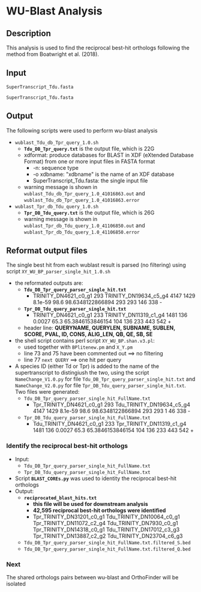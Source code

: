 # WU-Blast Analysis
## Description
This analysis is used to find the reciprocal best-hit orthologs following the method from Boatwright et al. (2018). 
## Input
`SuperTranscript_Tdu.fasta`

`SuperTranscript_Tdu.fasta`
## Output
The following scripts were used to perform wu-blast analysis
- `wublast_Tdu_db_Tpr_query_1.0.sh`
  - **`Tdu_DB_Tpr_query.txt`** is the output file, which is 22G
  - xdformat: produce databases for BLAST in XDF (eXtended Database Format) from one or more input files in FASTA format
    - -n: sequence type
    - -o xdbname: "xdbname" is the name of an XDF database
    - SuperTranscript_Tdu.fasta: the single input file
  - warning message is shown in `wublast_Tdu_db_Tpr_query_1.0_41016863.out` and `wublast_Tdu_db_Tpr_query_1.0_41016863.error`
- `wublast_Tpr_db_Tdu_query_1.0.sh`
  - **`Tpr_DB_Tdu_query.txt`** is the output file, which is 26G
  - warning message is shown in `wublast_Tpr_db_Tdu_query_1.0_41106850.out` and `wublast_Tpr_db_Tdu_query_1.0_41106850.error`

## Reformat output files
The single best hit from each wublast result is parsed (no filtering) using script `XY_WU_BP_parser_single_hit_1.0.sh`
- the reformated outputs are:
  - **`Tdu_DB_Tpr_query_parser_single_hit.txt`**
    - TRINITY_DN4621_c0_g1	293	TRINITY_DN19634_c5_g4	4147	1429	8.1e-59	98.6	98.6348122866894	293	293	146	338	-
  - **`Tpr_DB_Tdu_query_parser_single_hit.txt`**
    - TRINITY_DN4621_c0_g1	233	TRINITY_DN11319_c1_g4	1481	136	0.0027	65.3	65.3846153846154	104	136	233	443	542	+
  - header line: **QUERYNAME, QUERYLEN, SUBNAME, SUBLEN, SCORE, PVAL, ID, CONS, ALIG_LEN, QB, QE, SB, SE**
- the shell script contains perl script `XY_WU_BP.shan.v3.pl`:
  - used together with `BPlitenew.pm` and `X_Y.pm`
  - line 73 and 75 have been commented out ==> no filtering
  - line 77 `next QUERY` ==> one hit per query
- A species ID (either Td or Tpr) is added to the name of the supertranscript to distingiush the two, using the script `NameChange_V1.0.py` for file `Tdu_DB_Tpr_query_parser_single_hit.txt` and `NameChange_V2.0.py` for file `Tpr_DB_Tdu_query_parser_single_hit.txt`. Two files were generated:
  - `Tdu_DB_Tpr_query_parser_single_hit_FullName.txt`
    - Tpr_TRINITY_DN4621_c0_g1        293     Tdu_TRINITY_DN19634_c5_g4       4147    1429    8.1e-59 98.6    98.6348122866894        293     293     1       46      338     -
  - `Tpr_DB_Tdu_query_parser_single_hit_FullName.txt`
    - Tdu_TRINITY_DN4621_c0_g1        233     Tpr_TRINITY_DN11319_c1_g4       1481    136     0.0027  65.3    65.3846153846154        104     136     233     443     542     +

### Identify the reciprocal best-hit orthologs
- Input:
  - `Tdu_DB_Tpr_query_parser_single_hit_FullName.txt`
  - `Tpr_DB_Tdu_query_parser_single_hit_FullName.txt`
- Script **`BLAST_COREs.py`** was used to identity the reciprocal best-hit orthologs
- Output:
  - **`reciprocated_blast_hits.txt`**
    - **this file will be used for downstream analysis**
    - **42,595 reciprocal best-hit orthologs were identified**
    - Tpr_TRINITY_DN31201_c0_g1       Tdu_TRINITY_DN10064_c0_g1
      Tpr_TRINITY_DN11072_c2_g4       Tdu_TRINITY_DN7930_c0_g1
      Tpr_TRINITY_DN14318_c0_g1       Tdu_TRINITY_DN17012_c3_g3
      Tpr_TRINITY_DN13887_c2_g2       Tdu_TRINITY_DN23704_c6_g3
  - `Tdu_DB_Tpr_query_parser_single_hit_FullName.txt.filtered_S.bed`
  - `Tdu_DB_Tpr_query_parser_single_hit_FullName.txt.filtered_Q.bed`
  
### Next
The shared orthologs pairs between wu-blast and OrthoFinder will be isolated
